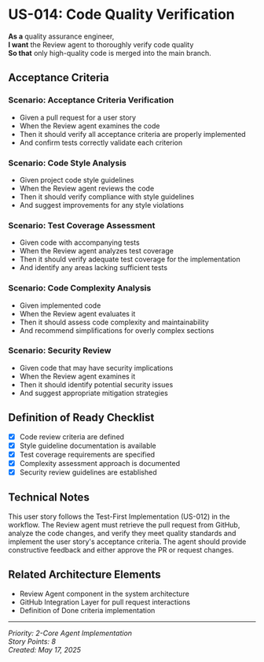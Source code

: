 # US-014: Code Quality Verification

**As a** quality assurance engineer,  
**I want** the Review agent to thoroughly verify code quality  
**So that** only high-quality code is merged into the main branch.

## Acceptance Criteria

### Scenario: Acceptance Criteria Verification
- Given a pull request for a user story
- When the Review agent examines the code
- Then it should verify all acceptance criteria are properly implemented
- And confirm tests correctly validate each criterion

### Scenario: Code Style Analysis
- Given project code style guidelines
- When the Review agent reviews the code
- Then it should verify compliance with style guidelines
- And suggest improvements for any style violations

### Scenario: Test Coverage Assessment
- Given code with accompanying tests
- When the Review agent analyzes test coverage
- Then it should verify adequate test coverage for the implementation
- And identify any areas lacking sufficient tests

### Scenario: Code Complexity Analysis
- Given implemented code
- When the Review agent evaluates it
- Then it should assess code complexity and maintainability
- And recommend simplifications for overly complex sections

### Scenario: Security Review
- Given code that may have security implications
- When the Review agent examines it
- Then it should identify potential security issues
- And suggest appropriate mitigation strategies

## Definition of Ready Checklist

- [x] Code review criteria are defined
- [x] Style guideline documentation is available
- [x] Test coverage requirements are specified
- [x] Complexity assessment approach is documented
- [x] Security review guidelines are established

## Technical Notes

This user story follows the Test-First Implementation (US-012) in the workflow. The Review agent must retrieve the pull request from GitHub, analyze the code changes, and verify they meet quality standards and implement the user story's acceptance criteria. The agent should provide constructive feedback and either approve the PR or request changes.

## Related Architecture Elements

- Review Agent component in the system architecture
- GitHub Integration Layer for pull request interactions
- Definition of Done criteria implementation

---

*Priority: 2-Core Agent Implementation*  
*Story Points: 8*  
*Created: May 17, 2025*